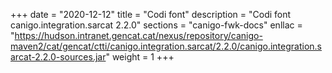 +++
date        = "2020-12-12"
title       = "Codi font"
description = "Codi font canigo.integration.sarcat 2.2.0"
sections    = "canigo-fwk-docs"
enllac		= "https://hudson.intranet.gencat.cat/nexus/repository/canigo-maven2/cat/gencat/ctti/canigo.integration.sarcat/2.2.0/canigo.integration.sarcat-2.2.0-sources.jar"
weight		= 1
+++

